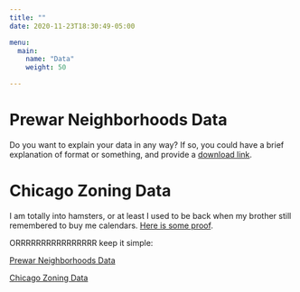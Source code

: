 ```yaml
---
title: ""
date: 2020-11-23T18:30:49-05:00

menu:
  main:
    name: "Data"
    weight: 50

---
```


# Prewar Neighborhoods Data

Do you want to explain your data in any way? If so, you could have a brief
explanation of format or something, and provide a [download link](hamsters.zip).

# Chicago Zoning Data

I am totally into hamsters, or at least I used to be back when my brother still
remembered to buy me calendars. [Here is some proof](hamsters.zip).

ORRRRRRRRRRRRRRRR keep it simple:

[Prewar Neighborhoods Data](hamsters.zip)

[Chicago Zoning Data](hamsters.zip)

